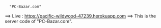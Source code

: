       "PC-Bazar.com"
      
==> Live : https://pacific-wildwood-47239.herokuapp.com
==> This is the server code of "PC-Bazar.com".
